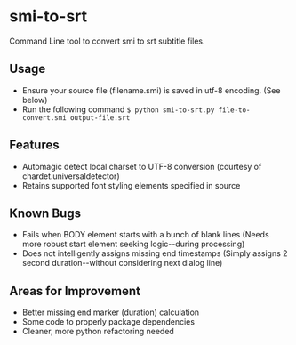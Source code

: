 smi-to-srt
==========

Command Line tool to convert smi to srt subtitle files.

Usage
-----
- Ensure your source file (filename.smi) is saved in utf-8 encoding. (See below)
- Run the following command `$ python smi-to-srt.py file-to-convert.smi output-file.srt`

Features
--------
- Automagic detect local charset to UTF-8 conversion (courtesy of chardet.universaldetector)
- Retains supported font styling elements specified in source

Known Bugs
----------
- Fails when BODY element starts with a bunch of blank lines
  (Needs more robust start element seeking logic--during processing)
- Does not intelligently assigns missing end timestamps
  (Simply assigns 2 second duration--without considering next dialog line)

Areas for Improvement
---------------------
- Better missing end marker (duration) calculation
- Some code to properly package dependencies
- Cleaner, more python refactoring needed